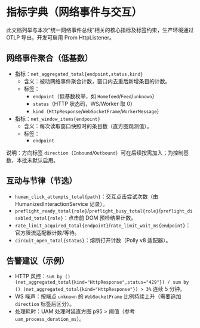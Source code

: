 # 指标字典（网络事件与交互）

此文档列举与本次“统一网络事件总线”相关的核心指标及标签约束，生产环境通过 OTLP 导出，开发可启用 Prom HttpListener。

## 网络事件聚合（低基数）

- 指标：`net_aggregated_total{endpoint,status,kind}`
  - 含义：被动网络事件聚合计数，窗口内去重后新增条目的计数。
  - 标签：
    - `endpoint`（低基数枚举，如 `Homefeed`/`Feed`/`unknown`）
    - `status`（HTTP 状态码，WS/Worker 取 0）
    - `kind`（`HttpResponse`/`WebSocketFrame`/`WorkerMessage`）
- 指标：`net_window_items{endpoint}`
  - 含义：每次读取窗口快照时的条目数（直方图观测值）。
  - 标签：
    - `endpoint`

说明：方向标签 `direction`（`Inbound`/`Outbound`）可在后续按需加入；为控制基数，本批未默认启用。

## 互动与节律（节选）

- `human_click_attempts_total{path}`：交互点击尝试次数（由 HumanizedInteractionService 记录）。
- `preflight_ready_total{role}`/`preflight_busy_total{role}`/`preflight_disabled_total{role}`：点击前 DOM 预检结果计数。
- `rate_limit_acquired_total{endpoint}`/`rate_limit_wait_ms{endpoint}`：官方限流适配器计数/等待。
- `circuit_open_total{status}`：熔断打开计数（Polly v8 适配器）。

## 告警建议（示例）

- HTTP 风控：`sum by () (net_aggregated_total{kind="HttpResponse",status="429"}) / sum by () (net_aggregated_total{kind="HttpResponse"}) > 3%` 连续 5 分钟。
- WS 噪声：按端点 `unknown` 的 `WebSocketFrame` 比例持续上升（需要追加 `direction` 标签后区分）。
- 处理耗时：UAM 处理时延直方图 p95 > 阈值（参考 `uam_process_duration_ms`）。

